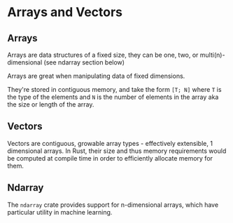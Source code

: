 # Arrays and Vectors

## Arrays

Arrays are data structures of a fixed size, they can be one, two, or multi(n)-dimensional (see ndarray section below)

Arrays are great when manipulating data of fixed dimensions.

They're stored in contiguous memory, and take the form `[T; N]` where `T` is the type of the elements and `N` is the number of elements in the array aka the size or length of the array.

## Vectors

Vectors are contiguous, growable array types - effectively extensible, 1 dimensional arrays. 
In Rust, their size and thus memory requirements would be computed at compile time in order to efficiently
allocate memory for them.

## Ndarray

The `ndarray` crate provides support for n-dimensional arrays, which have particular utility in machine learning.
